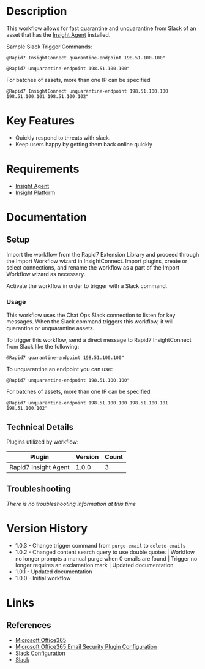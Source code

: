 # Description

This workflow allows for fast quarantine and unquarantine from Slack of an asset that has the [Insight Agent](https://docs.rapid7.com/insight-agent/) installed. 

Sample Slack Trigger Commands:

`@Rapid7 InsightConnect quarantine-endpoint 198.51.100.100"`

`@Rapid7 unquarantine-endpoint 198.51.100.100"`

For batches of assets, more than one IP can be specified

`@Rapid7 InsightConnect unquarantine-endpoint 198.51.100.100 198.51.100.101 198.51.100.102"`

# Key Features

* Quickly respond to threats with slack. 
* Keep users happy by getting them back online quickly

# Requirements

* [Insight Agent](https://docs.rapid7.com/insight-agent/)
* [Insight Platform](https://docs.rapid7.com/insight/managing-platform-api-keys/)

# Documentation

## Setup

Import the workflow from the Rapid7 Extension Library and proceed through the Import Workflow wizard in InsightConnect. Import plugins, create or select connections, and rename the workflow as a part of the Import Workflow wizard as necessary.

Activate the workflow in order to trigger with a Slack command.

### Usage

This workflow uses the Chat Ops Slack connection to listen for key messages. When the Slack command triggers this workflow, it will quarantine or unquarantine assets.

To trigger this workflow, send a direct message to Rapid7 InsightConnect from Slack like the following:

`@Rapid7 quarantine-endpoint 198.51.100.100"`

To unquarantine an endpoint you can use:

`@Rapid7 unquarantine-endpoint 198.51.100.100"`

For batches of assets, more than one IP can be specified

`@Rapid7 unquarantine-endpoint 198.51.100.100 198.51.100.101 198.51.100.102"`

## Technical Details

Plugins utilized by workflow:

|Plugin|Version|Count|
|----|----|--------|
|Rapid7 Insight Agent|1.0.0|3|

## Troubleshooting

_There is no troubleshooting information at this time_

# Version History

* 1.0.3 - Change trigger command from `purge-email` to `delete-emails`
* 1.0.2 - Changed content search query to use double quotes | Workflow no longer prompts a manual purge when 0 emails are found | Trigger no longer requires an exclamation mark | Updated documentation
* 1.0.1 - Updated documentation
* 1.0.0 - Initial workflow

# Links

## References

* [Microsoft Office365](https://www.office.com)
* [Microsoft Office365 Email Security Plugin Configuration](https://insightconnect.help.rapid7.com/docs/mass-delete-with-powershell#section-set-up-office-365-dependencies)
* [Slack Configuration](https://insightconnect.help.rapid7.com/docs/configure-slack-for-chatops)
* [Slack](https://slack.com/)
